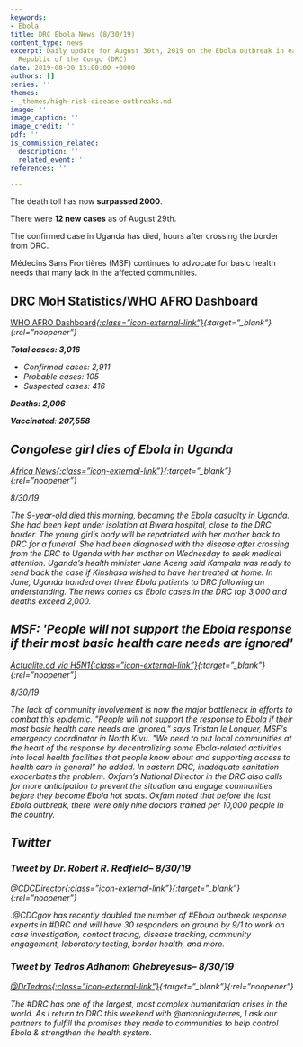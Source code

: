 ```yaml
---
keywords:
- Ebola
title: DRC Ebola News (8/30/19)
content_type: news
excerpt: Daily update for August 30th, 2019 on the Ebola outbreak in eastern Democratic
  Republic of the Congo (DRC)
date: 2019-08-30 15:00:00 +0000
authors: []
series: ''
themes:
- _themes/high-risk-disease-outbreaks.md
image: ''
image_caption: ''
image_credit: ''
pdf: ''
is_commission_related:
  description: ''
  related_event: ''
references: ''

---
```

The death toll has now **surpassed 2000**.

There were **12 new cases** as of August 29th.

The confirmed case in Uganda has died, hours after crossing the border from DRC.

Médecins Sans Frontières (MSF) continues to advocate for basic health needs that many lack in the affected communities.

## DRC MoH Statistics/WHO AFRO Dashboard

[WHO AFRO Dashboard<i/>{:class=”icon-external-link”}](https://who.maps.arcgis.com/apps/opsdashboard/index.html#/e70c3804f6044652bc37cce7d8fcef6c){:target=”_blank”}{:rel=”noopener”}

**Total cases: 3,016**

* Confirmed cases: 2,911
* Probable cases: 105
* Suspected cases: 416

**Deaths: 2,006**

**Vaccinated**: **207,558**

## Congolese girl dies of Ebola in Uganda

[_Africa News_<i/>{:class=”icon-external-link”}](https://www.africanews.com/2019/08/30/uganda-to-send-back-congolese-ebola-patient-as-deaths-exceed-2000/){:target=”_blank”}{:rel=”noopener”}

_8/30/19_

The 9-year-old died this morning, becoming the Ebola casualty in Uganda. She had been kept under isolation at Bwera hospital, close to the DRC border. The young girl’s body will be repatriated with her mother back to DRC for a funeral. She had been diagnosed with the disease after crossing from the DRC to Uganda with her mother on Wednesday to seek medical attention. Uganda’s health minister Jane Aceng said Kampala was ready to send back the case if Kinshasa wished to have her treated at home. In June, Uganda handed over three Ebola patients to DRC following an understanding. The news comes as Ebola cases in the DRC top 3,000 and deaths exceed 2,000.

## MSF: 'People will not support the Ebola response if their most basic health care needs are ignored'

[_Actualite.cd via H5N1_<i/>{:class=”icon-external-link”}](https://crofsblogs.typepad.com/h5n1/2019/08/msf-people-will-not-support-the-ebola-response-if-their-most-basic-health-care-needs-are-ignored.html){:target=”_blank”}{:rel=”noopener”}

_8/30/19_

The lack of community involvement is now the major bottleneck in efforts to combat this epidemic. "People will not support the response to Ebola if their most basic health care needs are ignored," says Tristan le Lonquer, MSF's emergency coordinator in North Kivu. "We need to put local communities at the heart of the response by decentralizing some Ebola-related activities into local health facilities that people know about and supporting access to health care in general” he added. In eastern DRC, inadequate sanitation exacerbates the problem. Oxfam’s National Director in the DRC also calls for more anticipation to prevent the situation and engage communities before they become Ebola hot spots. Oxfam noted that before the last Ebola outbreak, there were only nine doctors trained per 10,000 people in the country.

## Twitter

### Tweet by Dr. Robert R. Redfield– 8/30/19

[@CDCDirector<i/>{:class=”icon-external-link”}](https://twitter.com/CDCDirector/status/1167424855664484352){:target=”_blank”}{:rel=”noopener”}

.@CDCgov has recently doubled the number of #Ebola outbreak response experts in #DRC and will have 30 responders on ground by 9/1 to work on case investigation, contact tracing, disease tracking, community engagement, laboratory testing, border health, and more.

### Tweet by Tedros Adhanom Ghebreyesus– 8/30/19

[@DrTedros<i/>{:class=”icon-external-link”}](https://twitter.com/DrTedros/status/1167386530396008449){:target=”_blank”}{:rel=”noopener”}

The #DRC has one of the largest, most complex humanitarian crises in the world. As I return to DRC this weekend with @antonioguterres, I ask our partners to fulfill the promises they made to communities to help control Ebola & strengthen the health system.
